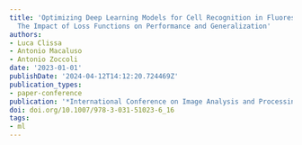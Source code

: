 ```yaml
---
title: 'Optimizing Deep Learning Models for Cell Recognition in Fluorescence Microscopy:
  The Impact of Loss Functions on Performance and Generalization'
authors:
- Luca Clissa
- Antonio Macaluso
- Antonio Zoccoli
date: '2023-01-01'
publishDate: '2024-04-12T14:12:20.724469Z'
publication_types:
- paper-conference
publication: '*International Conference on Image Analysis and Processing*'
doi: doi.org/10.1007/978-3-031-51023-6_16
tags:
- ml
---
```

